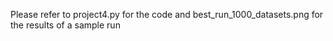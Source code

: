 Please refer to project4.py for the code and best_run_1000_datasets.png for the results of a sample run
